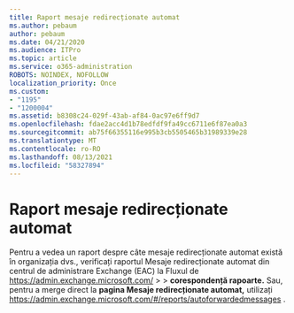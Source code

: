 ```yaml
---
title: Raport mesaje redirecționate automat
ms.author: pebaum
author: pebaum
ms.date: 04/21/2020
ms.audience: ITPro
ms.topic: article
ms.service: o365-administration
ROBOTS: NOINDEX, NOFOLLOW
localization_priority: Once
ms.custom:
- "1195"
- "1200004"
ms.assetid: b8308c24-029f-43ab-af84-0ac97e6ff9d7
ms.openlocfilehash: fdae2acc4d1b78edfdf9fa49cc6711e6f87ea0a3
ms.sourcegitcommit: ab75f66355116e995b3cb5505465b31989339e28
ms.translationtype: MT
ms.contentlocale: ro-RO
ms.lasthandoff: 08/13/2021
ms.locfileid: "58327894"
---
```

# <a name="auto-forwarded-messages-report"></a>Raport mesaje redirecționate automat

Pentru a vedea un raport despre câte mesaje redirecționate automat [](https://docs.microsoft.com/exchange/monitoring/mail-flow-reports/mfr-auto-forwarded-messages-report) există în organizația dvs., verificați raportul Mesaje redirecționate automat din centrul de administrare Exchange (EAC) la Fluxul de <https://admin.exchange.microsoft.com/> \>  \> **corespondență rapoarte.** Sau, pentru a merge direct la **pagina Mesaje redirecționate automat,** utilizați <https://admin.exchange.microsoft.com/#/reports/autoforwardedmessages> .
  